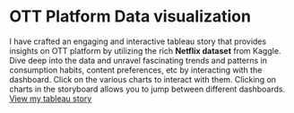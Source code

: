 # OTT Platform Data visualization
I have crafted an engaging and interactive tableau story that provides insights on OTT platform by utilizing the rich **Netflix dataset** from Kaggle.
Dive deep into the data and unravel fascinating trends and patterns in consumption habits, content preferences, etc by interacting with the dashboard.
Click on the various charts to interact with them. 
Clicking on charts in the storyboard allows you to jump between different dashboards.
[View my tableau story](https://public.tableau.com/views/OTTplatformdashboard/Story_OTTPlatform?:language=en-US&:display_count=n&:origin=viz_share_link)

